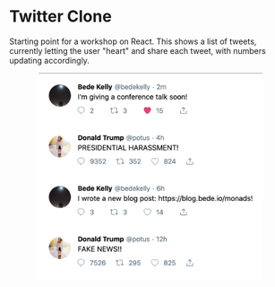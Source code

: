 # Twitter Clone

Starting point for a workshop on React. This shows a list of tweets, currently letting the user "heart" and share each tweet, with numbers updating accordingly.

<p align="center">
<img width="400px" src="Screenshot.png"></img>
</p>
